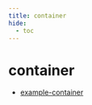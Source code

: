 ```yaml
---
title: container
hide:
  - toc
---
```


# container

- [example-container](/container-library/example-container.md)  
  <small></small>